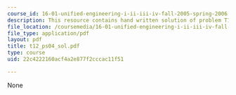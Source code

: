 ```yaml
---
course_id: 16-01-unified-engineering-i-ii-iii-iv-fall-2005-spring-2006
description: This resource contains hand written solution of problem T12.
file_location: /coursemedia/16-01-unified-engineering-i-ii-iii-iv-fall-2005-spring-2006/22c4222160acf4a2e877f2cccac11f51_t12_ps04_sol.pdf
file_type: application/pdf
layout: pdf
title: t12_ps04_sol.pdf
type: course
uid: 22c4222160acf4a2e877f2cccac11f51

---
```

None